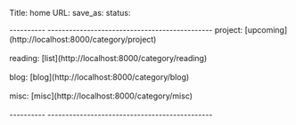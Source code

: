Title: home
URL:
save_as: 
status:

<style>
{width:50%; border-collapse:collapse;}<br></br>
#munindra td {border:none; padding:12px 5px 10px 0px;}<br></br>
</style>
<p>
</p>
---------- ----------------------------------------------
project:   [upcoming](http://localhost:8000/category/project)<br></br>
reading:   [list](http://localhost:8000/category/reading)<br></br>
blog:      [blog](http://localhost:8000/category/blog)<br></br>
misc:      [misc](http://localhost:8000/category/misc)<br></br>
---------- ----------------------------------------------

<p>
</p>

